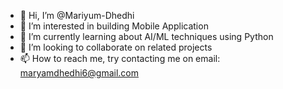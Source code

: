 - 👋 Hi, I’m @Mariyum-Dhedhi
- 👀 I’m interested in building Mobile Application
- 🌱 I’m currently learning about AI/ML techniques using Python
- 💞️ I’m looking to collaborate on related projects
- 📫 How to reach me, try contacting me on email: maryamdhedhi6@gmail.com

<!---
Mariyum-Dhedhi/Mariyum-Dhedhi is a ✨ special ✨ repository because its `README.md` (this file) appears on your GitHub profile.
You can click the Preview link to take a look at your changes.
--->
